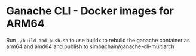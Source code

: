 # Ganache CLI - Docker images for ARM64

Run `./build_and_push.sh` to use buildx to rebuild the ganache container as arm64 and amd64 and publish to simbachain/ganache-cli-multiarch
